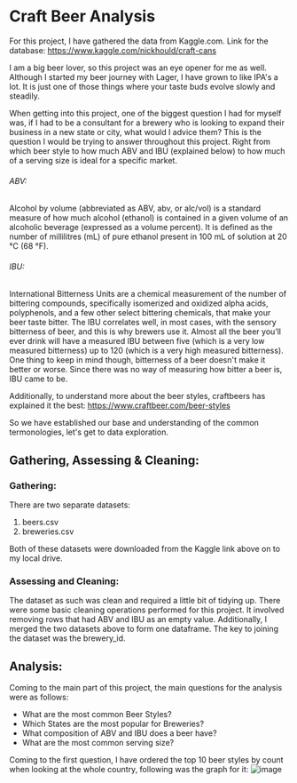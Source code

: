 # Craft Beer Analysis

For this project, I have gathered the data from Kaggle.com. Link for the database: https://www.kaggle.com/nickhould/craft-cans

I am a big beer lover, so this project was an eye opener for me as well. Although I started my beer journey with Lager, I have grown to like IPA's a lot. It is just one of those things where your taste buds evolve slowly and steadily. 

When getting into this project, one of the biggest question I had for myself was, if I had to be a consultant for a brewery who is looking to expand their business in a new state or city, what would I advice them? This is the question I would be trying to answer throughout this project. Right from which beer style to how much ABV and IBU (explained below) to how much of a serving size is ideal for a specific market.

###### ABV: 
Alcohol by volume (abbreviated as ABV, abv, or alc/vol) is a standard measure of how much alcohol (ethanol) is contained in a given volume of an alcoholic beverage (expressed as a volume percent). It is defined as the number of millilitres (mL) of pure ethanol present in 100 mL of solution at 20 °C (68 °F).

###### IBU: 
International Bitterness Units are a chemical measurement of the number of bittering compounds, specifically isomerized and oxidized alpha acids, polyphenols, and a few other select bittering chemicals, that make your beer taste bitter. The IBU correlates well, in most cases, with the sensory bitterness of beer, and this is why brewers use it. Almost all the beer you’ll ever drink will have a measured IBU between five (which is a very low measured bitterness) up to 120 (which is a very high measured bitterness). One thing to keep in mind though, bitterness of a beer doesn't make it better or worse. Since there was no way of measuring how bitter a beer is, IBU came to be. 

Additionally, to understand more about the beer styles, craftbeers has explained it the best: https://www.craftbeer.com/beer-styles

So we have established our base and understanding of the common termonologies, let's get to data exploration.

## Gathering, Assessing & Cleaning:
### Gathering:
There are two separate datasets:
1. beers.csv
2. breweries.csv

Both of these datasets were downloaded from the Kaggle link above on to my local drive.

### Assessing and Cleaning:
The dataset as such was clean and required a little bit of tidying up.
There were some basic cleaning operations performed for this project. It involved removing rows that had ABV and IBU as an empty value. Additionally, I merged the two datasets above to form one dataframe. The key to joining the dataset was the brewery_id.

## Analysis:
Coming to the main part of this project, the main questions for the analysis were as follows:
* What are the most common Beer Styles?
* Which States are the most popular for Breweries?
* What composition of ABV and IBU does a beer have?
* What are the most common serving size?

Coming to the first question, I have ordered the top 10 beer styles by count when looking at the whole country, following was the graph for it:
![image](https://user-images.githubusercontent.com/32137335/116271154-b96a3d80-a74d-11eb-8b62-8707f16420c7.png)














